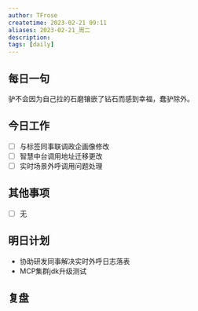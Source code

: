 ```yaml
---
author: TFrose
createtime: 2023-02-21 09:11
aliases: 2023-02-21_周二
description:
tags: [daily]
---
```


## 每日一句
驴不会因为自己拉的石磨镶嵌了钻石而感到幸福，蠢驴除外。

## 今日工作
- [ ] 与标签同事联调政企画像修改
- [ ] 智慧中台调用地址迁移更改
- [ ] 实时场景外呼调用问题处理

## 其他事项
- [ ] 无

## 明日计划
- 协助研发同事解决实时外呼日志落表
- MCP集群jdk升级测试

## 复盘

